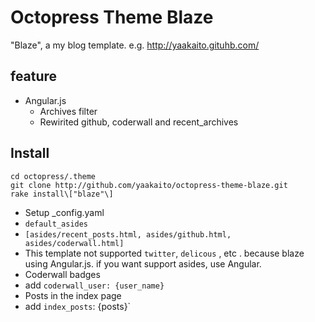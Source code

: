 # Octopress Theme Blaze
"Blaze", a my blog template.
e.g. http://yaakaito.gituhb.com/

## feature
* Angular.js
  * Archives filter
  * Rewirited github, coderwall and recent_archives
 
## Install
```
cd octopress/.theme
git clone http://github.com/yaakaito/octopress-theme-blaze.git
rake install\["blaze"\]
```
- Setup _config.yaml
 - `default_asides`
  - `[asides/recent_posts.html, asides/github.html, asides/coderwall.html]`
  - This template not supported `twitter`, `delicous` , etc . because blaze using Angular.js. if you want support asides, use Angular.
 - Coderwall badges
  - add `coderwall_user: {user_name}`
 - Posts in the index page
  - add `index_posts`: {posts}` 

